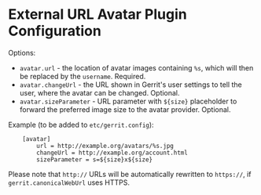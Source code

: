External URL Avatar Plugin Configuration
========================================


Options:

* `avatar.url` - the location of avatar images containing `%s`, which
  will then be replaced by the `username`. Required.
* `avatar.changeUrl` - the URL shown in Gerrit's user settings to tell
  the user, where the avatar can be changed. Optional.
* `avatar.sizeParameter` - URL parameter with `${size}` placeholder to
  forward the preferred image size to the avatar provider. Optional.

Example (to be added to `etc/gerrit.config`):

```
    [avatar]
        url = http://example.org/avatars/%s.jpg
        changeUrl = http://example.org/account.html
        sizeParameter = s=${size}x${size}
```

Please note that `http://` URLs will be automatically rewritten to
`https://`, if `gerrit.canonicalWebUrl` uses HTTPS.
